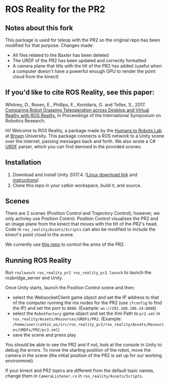 # ROS Reality for the PR2

## Notes about this fork

This package is used for teleop with the PR2 so the original repo has been modified for that purpose. Changes made:
- All files related to the Baxter has been deleted
- The URDF of the PR2 has been updated and correctly formatted
- A camera plane that tilts with the tilt of the PR2 has added (useful when a computer doesn't have a powerful enough GPU to render the point cloud from the kinect)

## If you'd like to cite ROS Reality, see this paper:

Whitney, D., Rosen, E., Phillips, E., Konidaris, G. and Tellex, S., 2017. [Comparing Robot Grasping Teleoperation across Desktop and Virtual Reality with ROS Reality.](http://cs.brown.edu/people/gdk/pubs/vr_teleop.pdf) In Proceedings of the International Symposium on Robotics Research.


Hi! Welcome to ROS Reality, a package made by the [Humans to Robots Lab](http://h2r.cs.brown.edu/) at [Brown](https://en.wikipedia.org/wiki/Brown) University. This package connects a ROS network to a Unity scene over the internet, passing messages back and forth. We also wrote a C# [URDF](http://wiki.ros.org/urdf) parser, which you can find demoed in the provided scenes.

## Installation
1. Download and install Unity 2017.4. ([Linux download link](https://beta.unity3d.com/download/fbeab28dc46b/public_download.html) and [instructions](https://askubuntu.com/a/1078159))
2. Clone this repo in your catkin workspace, build it, and source.

## Scenes
There are 2 scenes (Position Control and Trajectory Control); however, we only activley use Position Control. Position Control visualises the PR2 and an image plane from the kinect that moves with the tilt of the PR2's head. Code in `ros_reality/Assets/Scripts` can also be modified to include the kinect's point cloud in the scene.

We currently use [this repo](https://github.com/ipab-rad/htc_vive_teleop_stuff) to control the arms of the PR2.

## Running ROS Reality

Run `roslaunch ros_reality_pr2 ros_reality_pr2.launch` to launch the rosbridge_server and Unity.

Once Unity starts, launch the Position Control scene and then:
- select the WebsocketClient game object and set the IP address to that of the computer running the ros nodes for the PR2 (use `ifconfig` to find the IP) and set the port to `8080`. (Example: `ws://192.168.106.24:8080`)
- select the `RobotFactory` game object and set the Xml Path to `pr2.xml` in `ros_reality/Assets/Resources/URDFs/PR2`. (Example: `/home/user/catkin_ws/src/ros_reality_pr2/ros_reality/Assets/Resources/URDFs/PR2/pr2.xml`)
- save the scene and press play

You should be able to see the PR2 and if not, look at the console in Unity to debug the errors. To move the starting position of the robot, move the camera in the scene (the initial position of the PR2 is set up for our working environmnet).

If your kinect and PR2 topics are different from the default topic names, change them in `CameraListener.cs` in  `ros_reality/Assets/Scripts`.




